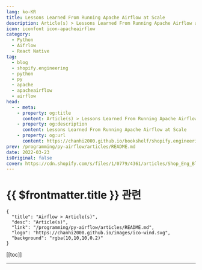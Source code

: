 ```yaml
---
lang: ko-KR
title: Lessons Learned From Running Apache Airflow at Scale
description: Article(s) > Lessons Learned From Running Apache Airflow at Scale
icon: iconfont icon-apacheairflow
category: 
  - Python
  - Aifrlow
  - React Native
tag: 
  - blog
  - shopify.engineering
  - python
  - py
  - apache
  - apacheairflow
  - airflow
head:
  - - meta:
    - property: og:title
      content: Article(s) > Lessons Learned From Running Apache Airflow at Scale
    - property: og:description
      content: Lessons Learned From Running Apache Airflow at Scale
    - property: og:url
      content: https://chanhi2000.github.io/bookshelf/shopify.engineering/lessons-learned-apache-airflow-scale.html
prev: /programming/py-airflow/articles/README.md
date: 2022-03-23
isOriginal: false
cover: https://cdn.shopify.com/s/files/1/0779/4361/articles/Shop_Eng_Blog_Header_3.png?format=webp&v=1618518074&width=1024
---
```


# {{ $frontmatter.title }} 관련

```component VPCard
{
  "title": "Airflow > Article(s)",
  "desc": "Article(s)",
  "link": "/programming/py-airflow/articles/README.md",
  "logo": "https://chanhi2000.github.io/images/ico-wind.svg",
  "background": "rgba(10,10,10,0.2)"
}
```

[[toc]]

---

<SiteInfo
  name="Lessons Learned From Running Apache Airflow at Scale"
  desc="Shopify shares some of the lessons we learned and solutions we built in order to run Airflow at scale."
  url="https://shopify.engineering/lessons-learned-apache-airflow-scale"
  logo="https://cdn.shopify.com/static/shopify-favicon.png"
  preview="https://cdn.shopify.com/s/files/1/0779/4361/articles/Shop_Eng_Blog_Header_3.png?format=webp&v=1618518074&width=1024"/>

<!-- TODO: 작성 -->
